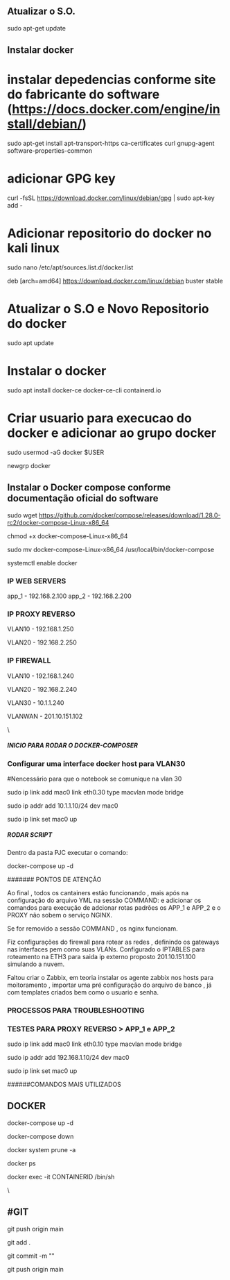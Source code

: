 
## Atualizar o S.O. 

sudo apt-get update 
 

## Instalar docker 

# instalar depedencias conforme site do fabricante do software (https://docs.docker.com/engine/install/debian/) 

sudo apt-get install apt-transport-https ca-certificates curl gnupg-agent software-properties-common


# adicionar GPG key

curl -fsSL https://download.docker.com/linux/debian/gpg | sudo apt-key add - 


# Adicionar repositorio do docker no kali linux 

sudo nano /etc/apt/sources.list.d/docker.list 

deb [arch=amd64] https://download.docker.com/linux/debian buster stable 


# Atualizar o S.O e Novo Repositorio do docker 
 
sudo apt update 


# Instalar o docker 

sudo apt install docker-ce docker-ce-cli containerd.io 





# Criar usuario para execucao do docker e adicionar ao grupo docker 

sudo usermod -aG docker $USER 

newgrp docker 


## Instalar o Docker compose conforme documentação oficial do software 


sudo wget https://github.com/docker/compose/releases/download/1.28.0-rc2/docker-compose-Linux-x86_64 

chmod +x docker-compose-Linux-x86_64 

sudo mv docker-compose-Linux-x86_64 /usr/local/bin/docker-compose 



systemctl enable docker 


### IP WEB SERVERS

app_1 - 192.168.2.100
app_2 - 192.168.2.200


### IP PROXY REVERSO

VLAN10 - 192.168.1.250

VLAN20 - 192.168.2.250


### IP FIREWALL

VLAN10 - 192.168.1.240

VLAN20 - 192.168.2.240

VLAN30 - 10.1.1.240

VLANWAN - 201.10.151.102


\


##### INICIO PARA RODAR O DOCKER-COMPOSER


### Configurar uma interface docker host para VLAN30

#Nencessário para que o notebook se comunique na vlan 30

sudo ip link add mac0 link eth0.30 type macvlan mode bridge

sudo ip addr add 10.1.1.10/24 dev mac0

sudo ip link set mac0 up 



##### RODAR SCRIPT

Dentro da pasta PJC executar o comando:

docker-compose up -d



####### PONTOS DE ATENÇÃO

Ao final , todos os cantainers estão funcionando , mais após na configuração do arquivo YML na sessão COMMAND: e adicionar os comandos para execução de adcionar rotas padrões os APP_1 e APP_2 e o PROXY não sobem o serviço NGINX.

Se for removido a sessão COMMAND , os nginx funcionam.

Fiz configurações do firewall para rotear as redes , definindo os gateways nas interfaces pem como suas VLANs. Configurado o IPTABLES para roteamento na ETH3 para saida ip externo proposto 201.10.151.100 simulando a nuvem.

Faltou criar o Zabbix, em teoria instalar os agente zabbix nos hosts para moitoramento , importar uma pré configuração do arquivo de banco , já com templates criados bem como o usuario e senha.


### PROCESSOS PARA  TROUBLESHOOTING


### TESTES PARA PROXY REVERSO > APP_1 e APP_2

sudo ip link add mac0 link eth0.10 type macvlan mode bridge

sudo ip addr add 192.168.1.10/24 dev mac0

sudo ip link set mac0 up 



######COMANDOS MAIS UTILIZADOS


## DOCKER

docker-compose up -d

docker-compose down

docker system prune -a

docker ps

docker exec -it CONTAINERID /bin/sh

\

## #GIT

git push origin main

git add .

git commit -m ""

git push origin main

